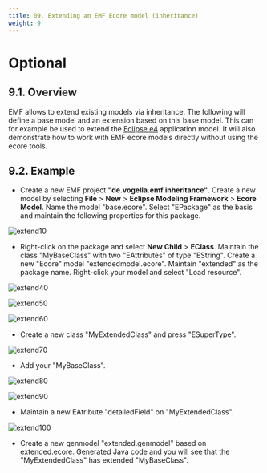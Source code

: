 ```yaml
---
title: 09. Extending an EMF Ecore model (inheritance)
weight: 9
---
```


# Optional

## 9.1. Overview

EMF allows to extend existing models via inheritance. The following will define a base model and an extension based on this base model. This can for example be used to extend the [Eclipse e4](http://www.vogella.com/tutorials/EclipseE4/article.html) application model. It will also demonstrate how to work with EMF ecore models directly without using the ecore tools.

## 9.2. Example

- Create a new EMF project **"de.vogella.emf.inheritance"**. Create a new model by selecting **File** > **New** > **Eclipse Modeling Framework** > **Ecore Model**. Name the model \"base.ecore\". Select \"EPackage\" as the basis and maintain the following properties for this package.

![extend10](/gse/img/image34.png)

- Right-click on the package and select **New Child** > **EClass**. Maintain the class \"MyBaseClass\" with two \"EAttributes\" of type \"EString\". Create a new \"Ecore\" model \"extendedmodel.ecore\". Maintain \"extended\" as the package name. Right-click your model and select \"Load resource\".


![extend40](/gse/img/image35.png)

![extend50](/gse/img/image36.png)

![extend60](/gse/img/image37.png)

- Create a new class \"MyExtendedClass\" and press \"ESuperType\".

![extend70](/gse/img/image38.png)

- Add your \"MyBaseClass\".

![extend80](/gse/img/image39.png)

![extend90](/gse/img/image40.png)

- Maintain a new EAtribute \"detailedField\" on \"MyExtendedClass\".

![extend100](/gse/img/image41.png)

- Create a new genmodel \"extended.genmodel\" based on extended.ecore. Generated Java code and you will see that the \"MyExtendedClass\" has extended \"MyBaseClass\".

